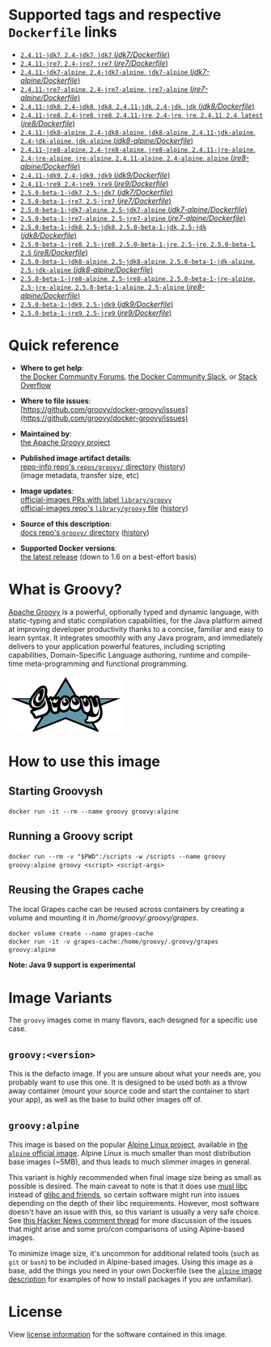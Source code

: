 <!--

********************************************************************************

WARNING:

    DO NOT EDIT "groovy/README.md"

    IT IS AUTO-GENERATED

    (from the other files in "groovy/" combined with a set of templates)

********************************************************************************

-->

# Supported tags and respective `Dockerfile` links

-	[`2.4.11-jdk7`, `2.4-jdk7`, `jdk7` (*jdk7/Dockerfile*)](https://github.com/groovy/docker-groovy/blob/432bf2a5deadfcfd03934e697c133f3b9f4aa08e/jdk7/Dockerfile)
-	[`2.4.11-jre7`, `2.4-jre7`, `jre7` (*jre7/Dockerfile*)](https://github.com/groovy/docker-groovy/blob/432bf2a5deadfcfd03934e697c133f3b9f4aa08e/jre7/Dockerfile)
-	[`2.4.11-jdk7-alpine`, `2.4-jdk7-alpine`, `jdk7-alpine` (*jdk7-alpine/Dockerfile*)](https://github.com/groovy/docker-groovy/blob/432bf2a5deadfcfd03934e697c133f3b9f4aa08e/jdk7-alpine/Dockerfile)
-	[`2.4.11-jre7-alpine`, `2.4-jre7-alpine`, `jre7-alpine` (*jre7-alpine/Dockerfile*)](https://github.com/groovy/docker-groovy/blob/432bf2a5deadfcfd03934e697c133f3b9f4aa08e/jre7-alpine/Dockerfile)
-	[`2.4.11-jdk8`, `2.4-jdk8`, `jdk8`, `2.4.11-jdk`, `2.4-jdk`, `jdk` (*jdk8/Dockerfile*)](https://github.com/groovy/docker-groovy/blob/432bf2a5deadfcfd03934e697c133f3b9f4aa08e/jdk8/Dockerfile)
-	[`2.4.11-jre8`, `2.4-jre8`, `jre8`, `2.4.11-jre`, `2.4-jre`, `jre`, `2.4.11`, `2.4`, `latest` (*jre8/Dockerfile*)](https://github.com/groovy/docker-groovy/blob/432bf2a5deadfcfd03934e697c133f3b9f4aa08e/jre8/Dockerfile)
-	[`2.4.11-jdk8-alpine`, `2.4-jdk8-alpine`, `jdk8-alpine`, `2.4.11-jdk-alpine`, `2.4-jdk-alpine`, `jdk-alpine` (*jdk8-alpine/Dockerfile*)](https://github.com/groovy/docker-groovy/blob/432bf2a5deadfcfd03934e697c133f3b9f4aa08e/jdk8-alpine/Dockerfile)
-	[`2.4.11-jre8-alpine`, `2.4-jre8-alpine`, `jre8-alpine`, `2.4.11-jre-alpine`, `2.4-jre-alpine`, `jre-alpine`, `2.4.11-alpine`, `2.4-alpine`, `alpine` (*jre8-alpine/Dockerfile*)](https://github.com/groovy/docker-groovy/blob/432bf2a5deadfcfd03934e697c133f3b9f4aa08e/jre8-alpine/Dockerfile)
-	[`2.4.11-jdk9`, `2.4-jdk9`, `jdk9` (*jdk9/Dockerfile*)](https://github.com/groovy/docker-groovy/blob/432bf2a5deadfcfd03934e697c133f3b9f4aa08e/jdk9/Dockerfile)
-	[`2.4.11-jre9`, `2.4-jre9`, `jre9` (*jre9/Dockerfile*)](https://github.com/groovy/docker-groovy/blob/432bf2a5deadfcfd03934e697c133f3b9f4aa08e/jre9/Dockerfile)
-	[`2.5.0-beta-1-jdk7`, `2.5-jdk7` (*jdk7/Dockerfile*)](https://github.com/groovy/docker-groovy/blob/452edc68dca2ed0100fee8c7f9c1007cf088b645/jdk7/Dockerfile)
-	[`2.5.0-beta-1-jre7`, `2.5-jre7` (*jre7/Dockerfile*)](https://github.com/groovy/docker-groovy/blob/452edc68dca2ed0100fee8c7f9c1007cf088b645/jre7/Dockerfile)
-	[`2.5.0-beta-1-jdk7-alpine`, `2.5-jdk7-alpine` (*jdk7-alpine/Dockerfile*)](https://github.com/groovy/docker-groovy/blob/452edc68dca2ed0100fee8c7f9c1007cf088b645/jdk7-alpine/Dockerfile)
-	[`2.5.0-beta-1-jre7-alpine`, `2.5-jre7-alpine` (*jre7-alpine/Dockerfile*)](https://github.com/groovy/docker-groovy/blob/452edc68dca2ed0100fee8c7f9c1007cf088b645/jre7-alpine/Dockerfile)
-	[`2.5.0-beta-1-jdk8`, `2.5-jdk8`, `2.5.0-beta-1-jdk`, `2.5-jdk` (*jdk8/Dockerfile*)](https://github.com/groovy/docker-groovy/blob/452edc68dca2ed0100fee8c7f9c1007cf088b645/jdk8/Dockerfile)
-	[`2.5.0-beta-1-jre8`, `2.5-jre8`, `2.5.0-beta-1-jre`, `2.5-jre`, `2.5.0-beta-1`, `2.5` (*jre8/Dockerfile*)](https://github.com/groovy/docker-groovy/blob/452edc68dca2ed0100fee8c7f9c1007cf088b645/jre8/Dockerfile)
-	[`2.5.0-beta-1-jdk8-alpine`, `2.5-jdk8-alpine`, `2.5.0-beta-1-jdk-alpine`, `2.5-jdk-alpine` (*jdk8-alpine/Dockerfile*)](https://github.com/groovy/docker-groovy/blob/452edc68dca2ed0100fee8c7f9c1007cf088b645/jdk8-alpine/Dockerfile)
-	[`2.5.0-beta-1-jre8-alpine`, `2.5-jre8-alpine`, `2.5.0-beta-1-jre-alpine`, `2.5-jre-alpine`, `2.5.0-beta-1-alpine`, `2.5-alpine` (*jre8-alpine/Dockerfile*)](https://github.com/groovy/docker-groovy/blob/452edc68dca2ed0100fee8c7f9c1007cf088b645/jre8-alpine/Dockerfile)
-	[`2.5.0-beta-1-jdk9`, `2.5-jdk9` (*jdk9/Dockerfile*)](https://github.com/groovy/docker-groovy/blob/452edc68dca2ed0100fee8c7f9c1007cf088b645/jdk9/Dockerfile)
-	[`2.5.0-beta-1-jre9`, `2.5-jre9` (*jre9/Dockerfile*)](https://github.com/groovy/docker-groovy/blob/452edc68dca2ed0100fee8c7f9c1007cf088b645/jre9/Dockerfile)

# Quick reference

-	**Where to get help**:  
	[the Docker Community Forums](https://forums.docker.com/), [the Docker Community Slack](https://blog.docker.com/2016/11/introducing-docker-community-directory-docker-community-slack/), or [Stack Overflow](https://stackoverflow.com/search?tab=newest&q=docker)

-	**Where to file issues**:  
	[https://github.com/groovy/docker-groovy/issues](https://github.com/groovy/docker-groovy/issues)

-	**Maintained by**:  
	[the Apache Groovy project](https://github.com/groovy/docker-groovy)

-	**Published image artifact details**:  
	[repo-info repo's `repos/groovy/` directory](https://github.com/docker-library/repo-info/blob/master/repos/groovy) ([history](https://github.com/docker-library/repo-info/commits/master/repos/groovy))  
	(image metadata, transfer size, etc)

-	**Image updates**:  
	[official-images PRs with label `library/groovy`](https://github.com/docker-library/official-images/pulls?q=label%3Alibrary%2Fgroovy)  
	[official-images repo's `library/groovy` file](https://github.com/docker-library/official-images/blob/master/library/groovy) ([history](https://github.com/docker-library/official-images/commits/master/library/groovy))

-	**Source of this description**:  
	[docs repo's `groovy/` directory](https://github.com/docker-library/docs/tree/master/groovy) ([history](https://github.com/docker-library/docs/commits/master/groovy))

-	**Supported Docker versions**:  
	[the latest release](https://github.com/docker/docker-ce/releases/latest) (down to 1.6 on a best-effort basis)

# What is Groovy?

[Apache Groovy](http://groovy-lang.org/) is a powerful, optionally typed and dynamic language, with static-typing and static compilation capabilities, for the Java platform aimed at improving developer productivity thanks to a concise, familiar and easy to learn syntax. It integrates smoothly with any Java program, and immediately delivers to your application powerful features, including scripting capabilities, Domain-Specific Language authoring, runtime and compile-time meta-programming and functional programming.

![logo](https://raw.githubusercontent.com/docker-library/docs/bb5fc730ed18c45d86425f9fa4265d50cb795ec8/groovy/logo.png)

# How to use this image

## Starting Groovysh

`docker run -it --rm --name groovy groovy:alpine`

## Running a Groovy script

`docker run --rm -v "$PWD":/scripts -w /scripts --name groovy groovy:alpine groovy <script> <script-args>`

## Reusing the Grapes cache

The local Grapes cache can be reused across containers by creating a volume and mounting it in */home/groovy/.groovy/grapes*.

```console
docker volume create --name grapes-cache
docker run -it -v grapes-cache:/home/groovy/.groovy/grapes groovy:alpine
```

**Note: Java 9 support is experimental**

# Image Variants

The `groovy` images come in many flavors, each designed for a specific use case.

## `groovy:<version>`

This is the defacto image. If you are unsure about what your needs are, you probably want to use this one. It is designed to be used both as a throw away container (mount your source code and start the container to start your app), as well as the base to build other images off of.

## `groovy:alpine`

This image is based on the popular [Alpine Linux project](http://alpinelinux.org), available in [the `alpine` official image](https://hub.docker.com/_/alpine). Alpine Linux is much smaller than most distribution base images (~5MB), and thus leads to much slimmer images in general.

This variant is highly recommended when final image size being as small as possible is desired. The main caveat to note is that it does use [musl libc](http://www.musl-libc.org) instead of [glibc and friends](http://www.etalabs.net/compare_libcs.html), so certain software might run into issues depending on the depth of their libc requirements. However, most software doesn't have an issue with this, so this variant is usually a very safe choice. See [this Hacker News comment thread](https://news.ycombinator.com/item?id=10782897) for more discussion of the issues that might arise and some pro/con comparisons of using Alpine-based images.

To minimize image size, it's uncommon for additional related tools (such as `git` or `bash`) to be included in Alpine-based images. Using this image as a base, add the things you need in your own Dockerfile (see the [`alpine` image description](https://hub.docker.com/_/alpine/) for examples of how to install packages if you are unfamiliar).

# License

View [license information](http://www.apache.org/licenses/LICENSE-2.0.html) for the software contained in this image.
